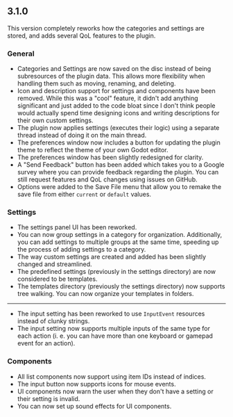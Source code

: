 ## 3.1.0

This version completely reworks how the categories and settings are stored, and adds several QoL features to the plugin.

### General

- Categories and Settings are now saved on the disc instead of being subresources of the plugin data. This allows more flexibility when handling them such as moving, renaming, and deleting.
- Icon and description support for settings and components have been removed. While this was a "cool" feature, it didn't add anything significant and just added to the code bloat since I don't think people would actually spend time designing icons and writing descriptions for their own custom settings.
- The plugin now applies settings (executes their logic) using a separate thread instead of doing it on the main thread.
- The preferences window now includes a button for updating the plugin theme to reflect the theme of your own Godot editor.
- The preferences window has been slightly redesigned for clarity.
- A "Send Feedback" button has been added which takes you to a Google survey where you can provide feedback regarding the plugin. You can still request features and QoL changes using issues on GitHub.
- Options were added to the Save File menu that allow you to remake the save file from either `current` or `default` values.

### Settings

- The settings panel UI has been reworked.
- You can now group settings in a category for organization. Additionally, you can add settings to multiple groups at the same time, speeding up the process of adding settings to a category.
- The way custom settings are created and added has been slightly changed and streamlined.
- The predefined settings (previously in the settings directory) are now considered to be templates.
- The templates directory (previously the settings directory) now supports tree walking. You can now organize your templates in folders.

---

- The input setting has been reworked to use `InputEvent` resources instead of clunky strings.
- The input setting now supports multiple inputs of the same type for each action (i. e. you can have more than one keyboard or gamepad event for an action).

### Components

- All list components now support using item IDs instead of indices.
- The input button now supports icons for mouse events.
- UI components now warn the user when they don't have a setting or their setting is invalid.
- You can now set up sound effects for UI components.
